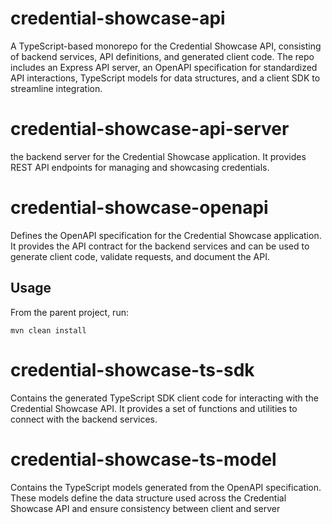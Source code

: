 # credential-showcase-api

A TypeScript-based monorepo for the Credential Showcase API, consisting of backend services, API definitions, and generated client code. The repo includes an Express API server, an OpenAPI specification for standardized API interactions, TypeScript models for data structures, and a client SDK to streamline integration.

# credential-showcase-api-server

the backend server for the Credential Showcase application. It provides REST API endpoints for managing and showcasing credentials. 

# credential-showcase-openapi

Defines the OpenAPI specification for the Credential Showcase application. It provides the API contract for the backend services and can be used to generate client code, validate requests, and document the API.

## Usage

From the parent project, run:

```shell 
mvn clean install
```

# credential-showcase-ts-sdk

Contains the generated TypeScript SDK client code for interacting with the Credential Showcase API. It provides a set of functions and utilities to connect with the backend services.

# credential-showcase-ts-model

Contains the TypeScript models generated from the OpenAPI specification. These models define the data structure used across the Credential Showcase API and ensure consistency between client and server
